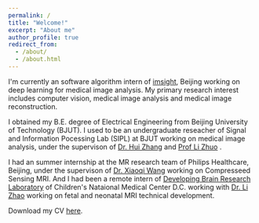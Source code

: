 ```yaml
---
permalink: /
title: "Welcome!"
excerpt: "About me"
author_profile: true
redirect_from: 
  - /about/
  - /about.html
---
```

  I'm currently an software algorithm intern of [imsight](http://www.imsightmed.com/article/enteamlist), Beijing working on deep learning for medical image analysis. My primary research interest includes computer vision, medical image analysis and medical image reconstruction.

  I obtained my B.E. degree of Electrical Engineering from Beijing University of Technology (BJUT). I used to be an undergraduate reseacher of Signal and Information Pocessing Lab (SIPL) at BJUT working on medical image analysis, under the supervison of [Dr. Hui Zhang](http://yanzhao.bjut.edu.cn/ds/2/1/2017227/14881584875387012_1.html) and [Prof Li Zhuo](http://yanzhao.bjut.edu.cn/ds/10/2015626/1435290308715_1.html) .

 I had an summer internship at the MR research team of Philips Healthcare, Beijing, under the supervison of [Dr. Xiaoqi Wang](https://cn.linkedin.com/in/peter-xiaoqi-wang-564a5124) working on Compresseed Sensing MRI. And I had been a remote intern of [Developing Brain Research Laboratory](http://developingbrainresearchlaboratory.org/) of Children's Nataional Medical Center D.C. working with [Dr. Li Zhao](http://www.lizhaomri.com/home) working on fetal and neonatal MRI technical development.
   
 Download my CV [here](https://dukang4655.github.io/files/CV_du.pdf).
